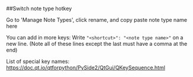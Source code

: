##Switch note type hotkey

Go to 'Manage Note Types', click rename, and copy paste note type name here

You can add in more keys: Write `"<shortcut>": "<note type name>"` on a new line. (Note all of these lines except the last must have a comma at the end)

List of special key names: https://doc.qt.io/qtforpython/PySide2/QtGui/QKeySequence.html